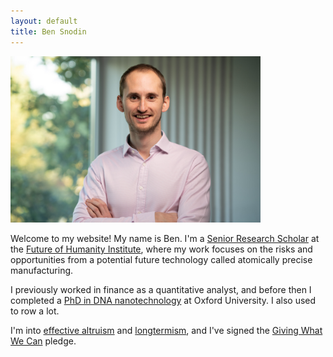 ```yaml
---
layout: default
title: Ben Snodin
---
```

<img src="me.jpg" alt="me" width="400"/>

Welcome to my website! My name is Ben. I'm a [Senior Research Scholar](https://www.fhi.ox.ac.uk/team/ben-snodin/) at the [Future of Humanity Institute](https://www.fhi.ox.ac.uk/), where my work focuses on the risks and opportunities from a potential future technology called atomically precise manufacturing.

I previously worked in finance as a quantitative analyst, and before then I completed a [PhD in DNA nanotechnology](https://dna.physics.ox.ac.uk/index.php/Main_Page) at Oxford University. I also used to row a lot.

I'm into [effective altruism](https://www.effectivealtruism.org/) and [longtermism](https://www.effectivealtruism.org/articles/cause-profile-long-run-future/), and I've signed the [Giving What We Can](https://www.givingwhatwecan.org/) pledge.
